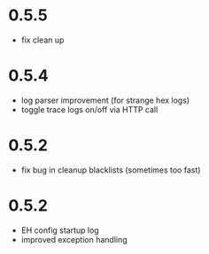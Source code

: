 # 0.5.5
- fix clean up

# 0.5.4
- log parser improvement (for strange hex logs)
- toggle trace logs on/off via HTTP call

# 0.5.2 
- fix bug in cleanup blacklists (sometimes too fast)

# 0.5.2 
- EH config startup log 
- improved exception handling